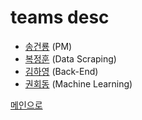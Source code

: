 # teams desc

* <a href="https://github.com/00FFEF">송건룡</a> (PM)
* <a href="https://github.com/yoonputer">복정훈</a> (Data Scraping)
* <a href="https://github.com/young-ha713">김하영</a> (Back-End)
* <a href="https://github.com/tecktonik08">권회동</a> (Machine Learning)

<a href="https://github.com/00FFEF/team_project">메인으로</a>
